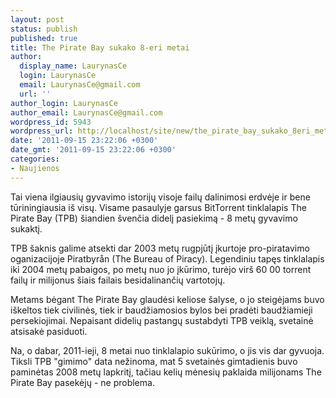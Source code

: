 ```yaml
---
layout: post
status: publish
published: true
title: The Pirate Bay sukako 8-eri metai
author:
  display_name: LaurynasCe
  login: LaurynasCe
  email: LaurynasCe@gmail.com
  url: ''
author_login: LaurynasCe
author_email: LaurynasCe@gmail.com
wordpress_id: 5943
wordpress_url: http://localhost/site/new/the_pirate_bay_sukako_8eri_metai/
date: '2011-09-15 23:22:06 +0300'
date_gmt: '2011-09-15 23:22:06 +0300'
categories:
- Naujienos
---
```

<p>Tai viena ilgiausių gyvavimo istorijų visoje failų dalinimosi erdvėje ir bene tūriningiausia iš visų. Visame pasaulyje garsus BitTorrent tinklalapis The Pirate Bay (TPB) šiandien švenčia didelį pasiekimą - 8 metų gyvavimo sukaktį.</p>
<p>TPB šaknis galime atsekti dar 2003 metų rugpjūtį įkurtoje pro-piratavimo oganizacijoje Piratbyrån (The Bureau of Piracy). Legendiniu tapęs tinklalapis iki 2004 metų pabaigos, po metų nuo jo įkūrimo, turėjo virš 60 00 torrent failų ir milijonus šiais failais besidalinančių vartotojų.</p>
<p>Metams bėgant The Pirate Bay glaudėsi keliose šalyse, o jo steigėjams buvo iškeltos tiek civilinės, tiek ir baudžiamosios bylos bei pradėti baudžiamieji persekiojimai. Nepaisant didelių pastangų sustabdyti TPB veiklą, svetainė atsisakė pasiduoti.</p>
<p>Na, o dabar, 2011-ieji, 8 metai nuo tinklalapio sukūrimo, o jis vis dar gyvuoja. Tiksli TPB "gimimo" data nežinoma, mat 5 svetainės gimtadienis buvo paminėtas 2008 metų lapkritį, tačiau kelių mėnesių paklaida milijonams The Pirate Bay pasekėjų - ne problema.</p>
